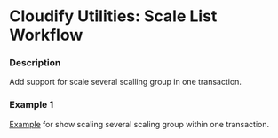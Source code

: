 # Cloudify Utilities: Scale List Workflow

### Description
Add support for scale several scalling group in one transaction.

### Example 1

[Example](examples/blueprint.yaml) for show scaling several scaling group
within one transaction.
